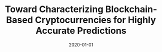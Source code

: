 ---
title: "Toward Characterizing Blockchain-Based Cryptocurrencies for Highly Accurate Predictions"
collection: publications
permalink: /publication/2020-01-01-Toward-Characterizing-Blockchain-Based-Cryptocurrencies-for-Highly-Accurate-Predictions
date: 2020-01-01
venue: 'IEEE Syst. J.'
paperurl: 'https://doi.org/10.1109/JSYST.2019.2927707'
citation: ' Muhammad Saad,  Jinchun Choi,  DaeHun Nyang,  Joongheon Kim,  David Mohaisen, &quot;Toward Characterizing Blockchain-Based Cryptocurrencies for Highly Accurate Predictions.&quot; IEEE Syst. J., 2020.'
---